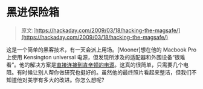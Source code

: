 # 黑进保险箱

> 原文:[https://hackaday.com/2009/03/18/hacking-the-magsafe/](https://hackaday.com/2009/03/18/hacking-the-magsafe/)

这是一个简单的黑客技术，有一天会派上用场。[Mooner]想在他的 Macbook Pro 上使用 Kensington universal 电源，但发现所涉及的适配器和外围设备“很难看”。他的解决方案是[直接连接到肯辛顿的电源](http://www.timesight.com/KensingtonMagSafe.html)。这真的很简单，只需要几个电阻。有时候让别人帮你做研究也挺好的。虽然他的最终照片看起来整洁，但我们不知道他对美学有多大的改进。你怎么想呢?